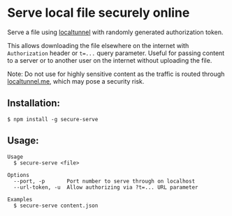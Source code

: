 # Serve local file securely online

Serve a file using [localtunnel](https://github.com/localtunnel/localtunnel) with randomly generated authorization token.

This allows downloading the file elsewhere on the internet with `Authorization` header or `t=...` query parameter. Useful for passing content to a server or to another user on the internet without uploading the file.

Note: Do not use for highly sensitive content as the traffic is routed through [localtunnel.me](https://localtunnel.me), which may pose a security risk.

## Installation:

```
$ npm install -g secure-serve
```

## Usage:

```
Usage
  $ secure-serve <file>

Options
  --port, -p       Port number to serve through on localhost
  --url-token, -u  Allow authorizing via ?t=... URL parameter

Examples
  $ secure-serve content.json
```

